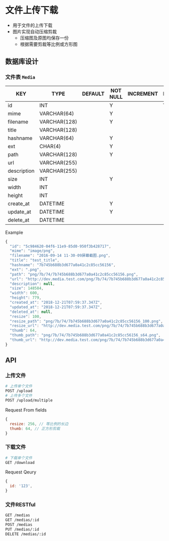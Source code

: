 # 文件上传下载

- 用于文件的上传下载
- 图片实现自动压缩剪裁
  - 压缩图及原图均保存一份
  - 根据需要剪裁等比例或方形图

## 数据库设计

### 文件表 `Media`

| KEY         | TYPE         | DEFAULT | NOT NULL | INCREMENT | PRIMARY | FOREIGN | REMARK |
|-------------|--------------|---------|----------|-----------|---------|---------|--------|
| id          | INT          |         | Y        |           | Y       |         | UUID   |
| mime        | VARCHAR(64)  |         | Y        |           |         |         |        |
| filename    | VARCHAR(128) |         | Y        |           |         |         |        |
| title       | VARCHAR(128) |         |          |           |         |         |        |
| hashname    | VARCHAR(64)  |         | Y        |           |         |         |        |
| ext         | CHAR(4)      |         | Y        |           |         |         |        |
| path        | VARCHAR(128) |         | Y        |           |         |         |        |
| url         | VARCHAR(255) |         |          |           |         |         |        |
| description | VARCHAR(255) |         |          |           |         |         |        |
| size        | INT          |         | Y        |           |         |         |        |
| width       | INT          |         |          |           |         |         |        |
| height      | INT          |         |          |           |         |         |        |
| create_at   | DATETIME     |         | Y        |           |         |         |        |
| update_at   | DATETIME     |         | Y        |           |         |         |        |
| delete_at   | DATETIME     |         |          |           |         |         |        |

Example

```js
{
  "id": "5c984620-04f6-11e9-85d0-950f3b428717",
  "mime": "image/png",
  "filename": "2016-09-14 11-30-09屏幕截图.png",
  "title": "test_title",
  "hashname": "7b745b688b3d677a0a41c2c85cc56156",
  "ext": ".png",
  "path": "png/7b/74/7b745b688b3d677a0a41c2c85cc56156.png",
  "url": "http://dev.media.test.com/png/7b/74/7b745b688b3d677a0a41c2c85cc56156.png",
  "description": null,
  "size": 148584,
  "width": 600,
  "height": 779,
  "created_at": "2018-12-21T07:59:37.347Z",
  "updated_at": "2018-12-21T07:59:37.347Z",
  "deleted_at": null,
  "resize": 100,
  "resize_path": "png/7b/74/7b745b688b3d677a0a41c2c85cc56156_100.png",
  "resize_url": "http://dev.media.test.com/png/7b/74/7b745b688b3d677a0a41c2c85cc56156_100.png",
  "thumb": 64,
  "thumb_path": "png/7b/74/7b745b688b3d677a0a41c2c85cc56156_s64.png",
  "thumb_url": "http://dev.media.test.com/png/7b/74/7b745b688b3d677a0a41c2c85cc56156_s64.png",
}
```

## API

### 上传文件

```sh
# 上传单个文件
POST /upload
# 上传多个文件
POST /upload/multiple
```

Request From fields

```js
{
  resize: 256, // 等比例的长边
  thumb: 64, // 正方形剪裁
}
```

### 下载文件

```sh
# 下载单个文件
GET /download
```

Request Qeury

```js
{
  id: '123',
}
```

### 文件RESTful

```sh
GET /medias
GET /medias/:id
POST /medias
PUT /medias/:id
DELETE /medias/:id
```
